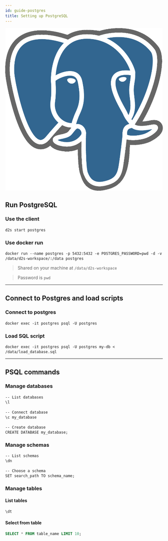 ```yaml
---
id: guide-postgres
title: Setting up PostgreSQL
---
```


[![](/img/postgresql_logo.png)](https://www.postgresql.org/)

## Run PostgreSQL

### Use the client

```shell
d2s start postgres
```

### Use docker run

```shell
docker run --name postgres -p 5432:5432 -e POSTGRES_PASSWORD=pwd -d -v /data/d2s-workspace/:/data postgres
```

> Shared on your machine at `/data/d2s-workspace`

> Password is `pwd`

---

## Connect to Postgres and load scripts

### Connect to postgres
```shell
docker exec -it postgres psql -U postgres
```

### Load SQL script
```shell
docker exec -it postgres psql -U postgres my-db < /data/load_database.sql
```

---

## PSQL commands

### Manage databases
```plsql
-- List databases
\l

-- Connect database
\c my_database

-- Create database
CREATE DATABASE my_database;
```

### Manage schemas
```plsql
-- List schemas
\dn

-- Choose a schema
SET search_path TO schema_name;
```

### Manage tables

#### List tables

```plsql
\dt
```

#### Select from table

```sql
SELECT * FROM table_name LIMIT 10; 
```